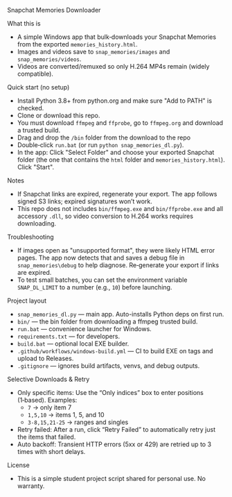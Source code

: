 Snapchat Memories Downloader

What this is
- A simple Windows app that bulk‑downloads your Snapchat Memories from the exported `memories_history.html`.
- Images and videos save to `snap_memories/images` and `snap_memories/videos`.
- Videos are converted/remuxed so only H.264 MP4s remain (widely compatible).

Quick start (no setup)
- Install Python 3.8+ from python.org and make sure "Add to PATH" is checked.
- Clone or download this repo.
- You must download `ffmpeg` and `ffprobe`, go to `ffmpeg.org` and download a trusted build.
- Drag and drop the `/bin` folder from the download to the repo
- Double‑click `run.bat` (or run `python snap_memories_dl.py`).
- In the app: Click "Select Folder" and choose your exported Snapchat folder (the one that contains the `html` folder and `memories_history.html`). Click "Start".

Notes
- If Snapchat links are expired, regenerate your export. The app follows signed S3 links; expired signatures won’t work.
- This repo does not includes `bin/ffmpeg.exe` and `bin/ffprobe.exe` and all accessory `.dll`, so video conversion to H.264 works requires downloading.

Troubleshooting
- If images open as "unsupported format", they were likely HTML error pages. The app now detects that and saves a debug file in `snap_memories\debug` to help diagnose. Re‑generate your export if links are expired.
- To test small batches, you can set the environment variable `SNAP_DL_LIMIT` to a number (e.g., `10`) before launching.

Project layout
- `snap_memories_dl.py` — main app. Auto-installs Python deps on first run.
- `bin/` — the bin folder from downloading a ffmpeg trusted build.
- `run.bat` — convenience launcher for Windows.
- `requirements.txt` — for developers.
- `build.bat` — optional local EXE builder.
- `.github/workflows/windows-build.yml` — CI to build EXE on tags and upload to Releases.
- `.gitignore` — ignores build artifacts, venvs, and debug outputs.

Selective Downloads & Retry
- Only specific items: Use the “Only indices” box to enter positions (1‑based). Examples:
  - `7` → only item 7
  - `1,5,10` → items 1, 5, and 10
  - `3-8,15,21-25` → ranges and singles
- Retry failed: After a run, click “Retry Failed” to automatically retry just the items that failed.
- Auto backoff: Transient HTTP errors (5xx or 429) are retried up to 3 times with short delays.

License
- This is a simple student project script shared for personal use. No warranty.
